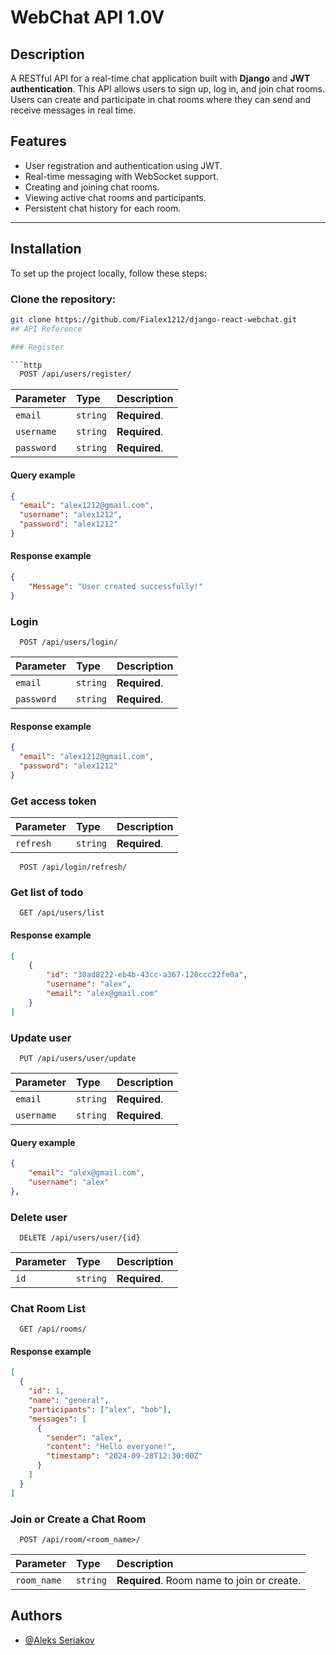 # WebChat API 1.0V

## Description
A RESTful API for a real-time chat application built with **Django** and **JWT authentication**. This API allows users to sign up, log in, and join chat rooms. Users can create and participate in chat rooms where they can send and receive messages in real time.

## Features
- User registration and authentication using JWT.
- Real-time messaging with WebSocket support.
- Creating and joining chat rooms.
- Viewing active chat rooms and participants.
- Persistent chat history for each room.

---


## Installation

To set up the project locally, follow these steps:

### Clone the repository:
```bash
git clone https://github.com/Fialex1212/django-react-webchat.git
## API Reference

### Register

```http
  POST /api/users/register/
```

| Parameter | Type     | Description                |
| :-------- | :------- | :------------------------- |
| `email` | `string` | **Required**. |
| `username` | `string` | **Required**. |
| `password` | `string` | **Required**.  |

#### Query example
```json
{
  "email": "alex1212@gmail.com",
  "username": "alex1212",
  "password": "alex1212"
}
```
#### Response example
```json
{
    "Message": "User created successfully!"
}
```
### Login

```http
  POST /api/users/login/
```

| Parameter | Type     | Description                       |
| :-------- | :------- | :-------------------------------- |
| `email`      | `string` | **Required**.|
| `password`      | `string` | **Required**.|

#### Response example
```json
{
  "email": "alex1212@gmail.com",
  "password": "alex1212"
}
```

### Get access token

| Parameter | Type     | Description                       |
| :-------- | :------- | :-------------------------------- |
| `refresh`      | `string` | **Required**.|

```http
  POST /api/login/refresh/
```

### Get list of todo

```http
  GET /api/users/list
```

#### Response example
```json
[
    {
        "id": "30ad8222-eb4b-43cc-a367-120ccc22fe0a",
        "username": "alex",
        "email": "alex@gmail.com"
    }
]
```
### Update user

```http
  PUT /api/users/user/update
```

| Parameter | Type     | Description                       |
| :-------- | :------- | :-------------------------------- |
| `email` | `string` | **Required**. |
| `username` | `string` | **Required**. |

#### Query example
```json
{
    "email": "alex@gmail.com",
    "username": "alex"
},
```

### Delete user

```http
  DELETE /api/users/user/{id}
```

| Parameter | Type     | Description                       |
| :-------- | :------- | :-------------------------------- |
| `id`      | `string` | **Required**. |



### Chat Room List
```http
  GET /api/rooms/
```

#### Response example
```json
[
  {
    "id": 1,
    "name": "general",
    "participants": ["alex", "bob"],
    "messages": [
      {
        "sender": "alex",
        "content": "Hello everyone!",
        "timestamp": "2024-09-28T12:30:00Z"
      }
    ]
  }
]
```

### Join or Create a Chat Room

```http
  POST /api/room/<room_name>/
```

| Parameter | Type     | Description                       |
| :-------- | :------- | :-------------------------------- |
| `room_name`      | `string` | **Required**. Room name to join or create. |
## Authors

- [@Aleks Seriakov](https://github.com/Fialex1212)

